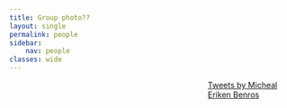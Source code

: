 ```yaml
---
title: Group photo??
layout: single
permalink: people
sidebar:
    nav: people
classes: wide
---
```


<link rel="stylesheet" href="/assets/people.css" />

<div style="margin-left: 70%;">
      <!-- <header><h4 class="nav__title"><i class="fas fa-file-alt"></i> Latest tweets</h4></header> -->
      <div class="twitter-timeline">
        <a class="twitter-timeline" data-width="200" data-tweet-limit="2" href="https://twitter.com/michaelbenros?lang=da">Tweets by Micheal Eriken Benros</a>
        <script async="" src="https://platform.twitter.com/widgets.js" charset="utf-8"></script>
     </div>

